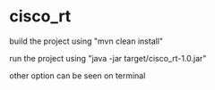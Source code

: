# cisco_rt

build the project using "mvn clean install"

run the project using "java -jar target/cisco_rt-1.0.jar"

other option can be seen on terminal